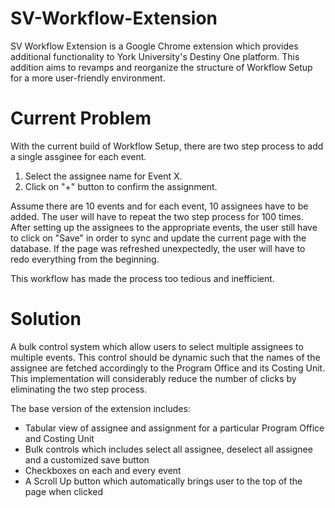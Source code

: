 # SV-Workflow-Extension
SV Workflow Extension is a Google Chrome extension which provides additional functionality to York University's Destiny One platform. This addition aims to revamps and reorganize the structure of Workflow Setup for a more user-friendly environment.

# Current Problem
With the current build of Workflow Setup, there are two step process to add a single assginee for each event. 
1.  Select the assignee name for Event X.
2.  Click on "+" button to confirm the assignment.

Assume there are 10 events and for each event, 10 assignees have to be added. The user will have to repeat the two step process for 100 times. After setting up the assignees to the appropriate events, the user still have to click on "Save" in order to sync and update the current page with the database. If the page was refreshed unexpectedly, the user will have to redo everything from the beginning. 

This workflow has made the process too tedious and inefficient.

# Solution

A bulk control system which allow users to select multiple assignees to multiple events. This control should be dynamic such that the names of the assignee are fetched accordingly to the Program Office and its Costing Unit. This implementation will considerably reduce the number of clicks by eliminating the two step process.

The base version of the extension includes:
  - Tabular view of assignee and assignment for a particular Program Office and Costing Unit
  - Bulk controls which includes select all assignee, deselect all assignee and a customized save button
  - Checkboxes on each and every event
  - A Scroll Up button which automatically brings user to the top of the page when clicked
